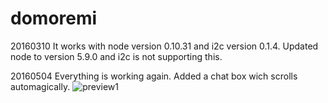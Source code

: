 # domoremi

20160310 It works with node version 0.10.31 and i2c version 0.1.4.
         Updated node to version 5.9.0 and i2c is not supporting this.

20160504 Everything is working again. Added a chat box wich scrolls automagically.
![preview1](tleyssens.github.com/tleyssens.github.io/preview1.gif)
